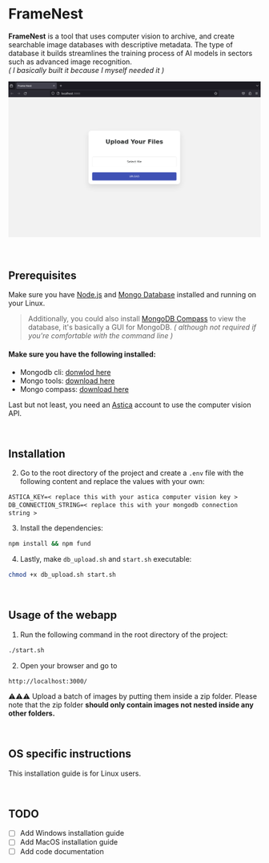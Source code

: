 # FrameNest

**FrameNest** is a tool that uses computer vision to archive, and create searchable image databases with descriptive metadata.
The type of database it builds streamlines the training process of AI models in sectors such as advanced image recognition.<br>
*( I basically built it because I myself needed it )*

![Screenshot](readme_assets/screenshot.png)

&nbsp;

## Prerequisites
Make sure you have [Node.js](https://nodejs.org/en/) and [Mongo Database](https://www.mongodb.com/) installed and running on your Linux.
> Additionally, you could also install [MongoDB Compass](https://www.mongodb.com/products/compass) to view the database, it's basically a GUI for MongoDB. *( although not required if you're comfortable with the command line )*
#### Make sure you have the following installed:
- Mongodb cli: [donwlod here](https://www.mongodb.com/try/download/community)
- Mongo tools: [download here](https://www.mongodb.com/try/download/database-tools)
- Mongo compass: [download here](https://www.mongodb.com/try/download/compass)

Last but not least, you need an [Astica](https://astica.io/) account to use the computer vision API.

&nbsp;

## Installation

2. Go to the root directory of the project and create a `.env` file with the following content and replace the values with your own:
```
ASTICA_KEY=< replace this with your astica computer vision key >
DB_CONNECTION_STRING=< replace this with your mongodb connection string >
```
3. Install the dependencies:
```bash
npm install && npm fund
```

4. Lastly, make `db_upload.sh` and `start.sh` executable:
```bash
chmod +x db_upload.sh start.sh
```

&nbsp;

## Usage of the webapp

1. Run the following command in the root directory of the project:
```bash
./start.sh
```

2. Open your browser and go to 
```
http://localhost:3000/
```

 ⚠️⚠️⚠️ Upload a batch of images by putting them inside a zip folder. Please note that the zip folder **should only contain images not nested inside any other folders.**

&nbsp;

## OS specific instructions
This installation guide is for Linux users.

&nbsp;

## TODO
- [ ] Add Windows installation guide
- [ ] Add MacOS installation guide
- [ ] Add code documentation
